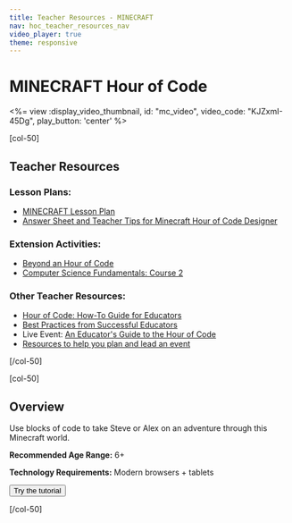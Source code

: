 ```yaml
---
title: Teacher Resources - MINECRAFT
nav: hoc_teacher_resources_nav
video_player: true
theme: responsive
---
```


# MINECRAFT Hour of Code

<div style="width: 600px; max-width:100%">
<%= view :display_video_thumbnail, id: "mc_video", video_code: "KJZxmI-45Dg", play_button: 'center' %>
</div>

[col-50]

## Teacher Resources

### Lesson Plans:

- [MINECRAFT Lesson Plan](/files/minecraft-lp.pdf)
- [Answer Sheet and Teacher Tips for Minecraft Hour of Code Designer](/files/minecraft-designer-answer-sheet.pdf)

### Extension Activities:

- [Beyond an Hour of Code](http://code.org/learn/beyond)
- [Computer Science Fundamentals: Course 2](https://studio.code.org/s/course2)

### Other Teacher Resources:

- [Hour of Code: How-To Guide for Educators](https://hourofcode.com/us/en/resources/how-to)
- [Best Practices from Successful Educators](http://www.slideshare.net/TeachCode/hour-of-code-best-practices-for-successful-educators-51273466)
- Live Event: [An Educator's Guide to the Hour of Code](https://www.eventbrite.com/e/an-educators-guide-to-the-hour-of-code-tickets-17987415845)
- [Resources to help you plan and lead an event](https://docs.com/hourofcode2016)

[/col-50]

[col-50]

## Overview

Use blocks of code to take Steve or Alex on an adventure through this Minecraft world.

**Recommended Age Range:** 6+

**Technology Requirements:** Modern browsers + tablets

<a href="/mc"><button>Try the tutorial</button></a>

[/col-50]
